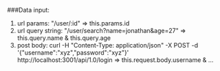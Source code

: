 ###Data input:
1. url params: "/user/:id" => this.params.id
2. url query string: "/user/search?name=jonathan&age=27" => this.query.name & this.query.age
3. post body: curl -H "Content-Type: application/json" -X POST -d '{"username":"xyz","password":"xyz"}' http://localhost:3001/api/1.0/login => this.request.body.username & ...